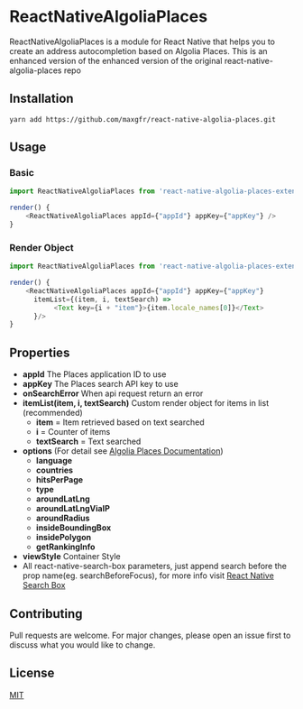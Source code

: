 # ReactNativeAlgoliaPlaces

ReactNativeAlgoliaPlaces is a module for React Native that helps you to create an address autocompletion based on Algolia Places. This is an enhanced version of the enhanced version of the original react-native-algolia-places repo

## Installation
```
yarn add https://github.com/maxgfr/react-native-algolia-places.git
```

## Usage
### Basic
```js
import ReactNativeAlgoliaPlaces from 'react-native-algolia-places-extended-x2'

render() {
    <ReactNativeAlgoliaPlaces appId={"appId"} appKey={"appKey"} />
}
```
### Render Object
```js
import ReactNativeAlgoliaPlaces from 'react-native-algolia-places-extended'

render() {
    <ReactNativeAlgoliaPlaces appId={"appId"} appKey={"appKey"}
      itemList={(item, i, textSearch) =>
           <Text key={i + "item"}>{item.locale_names[0]}</Text>
      }/>
}
```

## Properties
- **appId** The Places application ID to use
- **appKey** The Places search API key to use
- **onSearchError** When api request return an error
- **itemList(item, i, textSearch)** Custom render object for items in list (recommended)
  - **item** = Item retrieved based on text searched
  - **i** = Counter of items
  - **textSearch** = Text searched
- **options** (For detail see [Algolia Places Documentation](https://community.algolia.com/places/api-clients.html#search-parameters))
  - **language**
  - **countries**
  - **hitsPerPage**
  - **type**
  - **aroundLatLng**
  - **aroundLatLngViaIP**
  - **aroundRadius**
  - **insideBoundingBox**
  - **insidePolygon**
  - **getRankingInfo**
- **viewStyle** Container Style
- All react-native-search-box parameters, just append search before the prop name(eg. searchBeforeFocus), for more info visit [React Native Search Box](https://www.npmjs.com/package/react-native-search-box)


## Contributing
Pull requests are welcome. For major changes, please open an issue first to discuss what you would like to change.


## License
[MIT](https://choosealicense.com/licenses/mit/)
